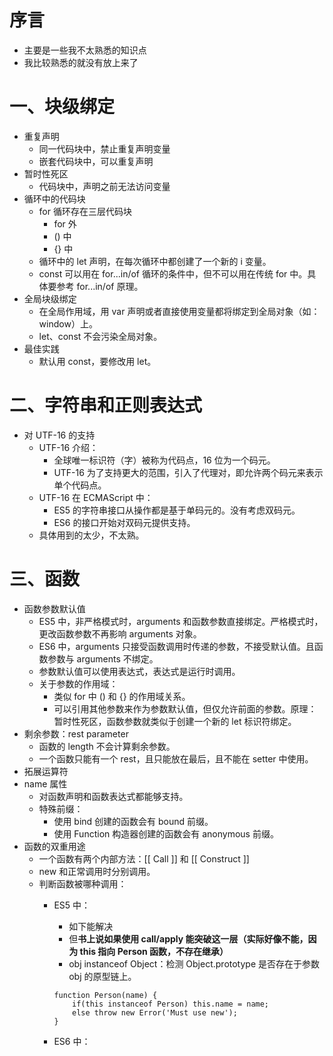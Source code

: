 # 序言
- 主要是一些我不太熟悉的知识点
- 我比较熟悉的就没有放上来了


# 一、块级绑定
- 重复声明
	- 同一代码块中，禁止重复声明变量
	- 嵌套代码块中，可以重复声明
- 暂时性死区
	- 代码块中，声明之前无法访问变量
- 循环中的代码块
	- for 循环存在三层代码块
		- for 外
		- () 中
		- {} 中
	- 循环中的 let 声明，在每次循环中都创建了一个新的 i 变量。
	- const 可以用在 for...in/of 循环的条件中，但不可以用在传统 for 中。具体要参考 for...in/of 原理。
- 全局块级绑定
	- 在全局作用域，用 var 声明或者直接使用变量都将绑定到全局对象（如：window）上。
	- let、const 不会污染全局对象。
- 最佳实践
	- 默认用 const，要修改用 let。

# 二、字符串和正则表达式
- 对 UTF-16 的支持
	- UTF-16 介绍：
		- 全球唯一标识符（字）被称为代码点，16 位为一个码元。
		- UTF-16 为了支持更大的范围，引入了代理对，即允许两个码元来表示单个代码点。
	- UTF-16 在 ECMAScript 中：
		- ES5 的字符串接口从操作都是基于单码元的。没有考虑双码元。
		- ES6 的接口开始对双码元提供支持。
	- 具体用到的太少，不太熟。

# 三、函数
- 函数参数默认值
	- ES5 中，非严格模式时，arguments 和函数参数直接绑定。严格模式时，更改函数参数不再影响 arguments 对象。
	- ES6 中，arguments 只接受函数调用时传递的参数，不接受默认值。且函数参数与 arguments 不绑定。
	- 参数默认值可以使用表达式，表达式是运行时调用。
	- 关于参数的作用域：
		- 类似 for 中 () 和 {} 的作用域关系。
		- 可以引用其他参数来作为参数默认值，但仅允许前面的参数。原理：暂时性死区，函数参数就类似于创建一个新的 let 标识符绑定。
- 剩余参数：rest parameter
	- 函数的 length 不会计算剩余参数。
	- 一个函数只能有一个 rest，且只能放在最后，且不能在 setter 中使用。
- 拓展运算符
- name 属性
	- 对函数声明和函数表达式都能够支持。
	- 特殊前缀：
		- 使用 bind 创建的函数会有 bound 前缀。
		- 使用 Function 构造器创建的函数会有 anonymous 前缀。
- 函数的双重用途
	- 一个函数有两个内部方法：[[ Call ]] 和 [[ Construct ]]
	- new 和正常调用时分别调用。
	- 判断函数被哪种调用：
		- ES5 中：
			- 如下能解决
			- 但**书上说如果使用 call/apply 能突破这一层（实际好像不能，因为 this 指向 Person 函数，不存在继承）**
			- obj instanceof Object：检测 Object.prototype 是否存在于参数 obj 的原型链上。
		
			```
			function Person(name) {
				if(this instanceof Person) this.name = name;
				else throw new Error('Must use new');
			}
			```
		- ES6 中：


		
		
		
		
		
		
		
		
		